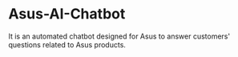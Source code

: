 # Asus-AI-Chatbot
It is an automated chatbot designed for Asus to answer customers' questions related to Asus products.
